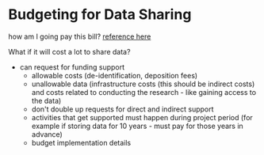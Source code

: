 

# Budgeting for Data Sharing

how am I going pay this bill?  [reference here](introduction.html#why-this-new-policy)

What if it will cost a lot to share data?
- can request for funding support
    - allowable costs (de-identification, deposition fees)
    - unallowable data (infrastructure costs (this should be indirect costs) and costs related to conducting the research - like gaining access to the data)
    - don't double up requests for direct and indirect support
    - activities that get supported must happen during project period (for example if storing data for 10 years - must pay for those years in advance)
    - budget implementation details
    
    
